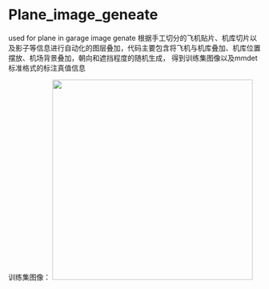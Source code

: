# Plane_image_geneate
used for plane in garage image genate
根据手工切分的飞机贴片、机库切片以及影子等信息进行自动化的图层叠加，代码主要包含将飞机与机库叠加、机库位置摆放、机场背景叠加，朝向和遮挡程度的随机生成，
得到训练集图像以及mmdet标准格式的标注真值信息

训练集图像：
<img src="[https://github.com/user-attachments/assets/3fd377fe-a7826d028aa445](https://github.com/user-attachments/assets/3fd377fe-a772-4bc7-b39f-826d028aa445)" width="400">

